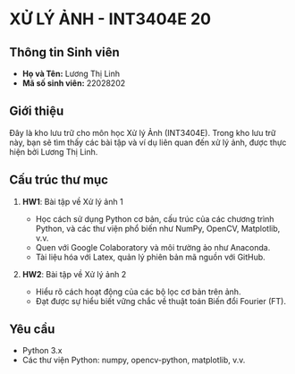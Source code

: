 # XỬ LÝ ẢNH - INT3404E 20

## Thông tin Sinh viên
- **Họ và Tên:** Lương Thị Linh
- **Mã số sinh viên:** 22028202

## Giới thiệu
Đây là kho lưu trữ cho môn học Xử lý Ảnh (INT3404E). Trong kho lưu trữ này, bạn sẽ tìm thấy các bài tập và ví dụ liên quan đến xử lý ảnh, được thực hiện bởi Lương Thị Linh.

## Cấu trúc thư mục
1. **HW1**: Bài tập về Xử lý ảnh 1
    - Học cách sử dụng Python cơ bản, cấu trúc của các chương trình Python, và các thư viện phổ biến như NumPy, OpenCV, Matplotlib, v.v.
    - Quen với Google Colaboratory và môi trường ảo như Anaconda.
    - Tài liệu hóa với Latex, quản lý phiên bản mã nguồn với GitHub.

2. **HW2**: Bài tập về Xử lý ảnh 2
    - Hiểu rõ cách hoạt động của các bộ lọc cơ bản trên ảnh.
    - Đạt được sự hiểu biết vững chắc về thuật toán Biến đổi Fourier (FT).

## Yêu cầu
- Python 3.x
- Các thư viện Python: numpy, opencv-python, matplotlib, v.v.
